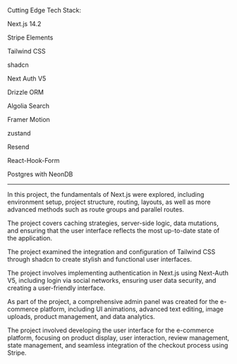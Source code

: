 Cutting Edge Tech Stack:

Next.js 14.2

Stripe Elements

Tailwind CSS

shadcn

Next Auth V5

Drizzle ORM

Algolia Search

Framer Motion

zustand

Resend

React-Hook-Form

Postgres with NeonDB

--------------------------------------------
In this project, the fundamentals of Next.js were explored, including environment setup, project structure, routing, layouts, as well as more advanced methods such as route groups and parallel routes.

The project covers caching strategies, server-side logic, data mutations, and ensuring that the user interface reflects the most up-to-date state of the application.

The project examined the integration and configuration of Tailwind CSS through shadcn to create stylish and functional user interfaces.

The project involves implementing authentication in Next.js using Next-Auth V5, including login via social networks, ensuring user data security, and creating a user-friendly interface.

As part of the project, a comprehensive admin panel was created for the e-commerce platform, including UI animations, advanced text editing, image uploads, product management, and data analytics.

The project involved developing the user interface for the e-commerce platform, focusing on product display, user interaction, review management, state management, and seamless integration of the checkout process using Stripe.
